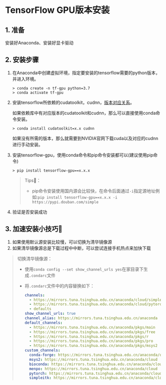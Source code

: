 # TensorFlow GPU版本安装


<extoc></extoc>

## 1. 准备

安装好Anaconda、安装好显卡驱动

## 2. 安装步骤

1. 在Anaconda中创建虚拟环境，指定要安装的tensorflow需要的python版本，并进入环境。

   ```shell
   > conda create -n tf-gpu python=3.7
   > conda activate tf-gpu
   ```

2. 安装tensorflow所依赖的cudatoolkit，cudnn，[版本对应关系](https://tensorflow.google.cn/install/source_windows?hl=en#gpu)。

   如果依赖库中有对应版本的cudatoolkit和cudnn，那么可以直接使用conda命令安装。

   ```shell
   > conda install cudatoolkit=x.x cudnn
   ```

   如果没有所需的版本，那么就需要到NVIDIA官网下载cuda以及对应的cudnn进行手动安装。

3. 安装tensorflow-gpu，使用conda命令和pip命令安装都可以(建议使用pip命令)

   ```shell
   > pip install tensorflow-gpu==x.x.x
   ```

   > Tips👋：
   >
   > - pip命令安装使用国内源会比较快，在命令后面通过`-i`指定源地址例如:`pip install tensorflow-gpu==x.x.x -i https://pypi.douban.com/simple`

4. 验证是否安装成功

## 3. 加速安装小技巧🎉

1. 如果使用默认源安装比较慢，可以切换为清华镜像源
2. 如果清华镜像源总是下载过程中中断，可以尝试连接手机热点来加快下载

> 切换清华镜像源：
>
> - 使用`conda config --set show_channel_urls yes`在家目录下生成`.condarc`文件
>
> - 将`.condarc`文件中的内容替换如下：
>
>   ```yaml
>   channels:
>     - https://mirrors.tuna.tsinghua.edu.cn/anaconda/cloud/simpleitk/
>     - https://mirrors.tuna.tsinghua.edu.cn/anaconda/cloud/pytorch/win-64/ #如果为linux系统，则将win换成linux即可
>     - defaults
>   show_channel_urls: true
>   channel_alias: https://mirrors.tuna.tsinghua.edu.cn/anaconda
>   default_channels:
>     - https://mirrors.tuna.tsinghua.edu.cn/anaconda/pkgs/main
>     - https://mirrors.tuna.tsinghua.edu.cn/anaconda/pkgs/free
>     - https://mirrors.tuna.tsinghua.edu.cn/anaconda/pkgs/r
>     - https://mirrors.tuna.tsinghua.edu.cn/anaconda/pkgs/pro
>     - https://mirrors.tuna.tsinghua.edu.cn/anaconda/pkgs/msys2
>   custom_channels:
>     conda-forge: https://mirrors.tuna.tsinghua.edu.cn/anaconda/cloud
>     msys2: https://mirrors.tuna.tsinghua.edu.cn/anaconda/cloud
>     bioconda: https://mirrors.tuna.tsinghua.edu.cn/anaconda/cloud
>     menpo: https://mirrors.tuna.tsinghua.edu.cn/anaconda/cloud
>     pytorch: https://mirrors.tuna.tsinghua.edu.cn/anaconda/cloud
>     simpleitk: https://mirrors.tuna.tsinghua.edu.cn/anaconda/cloud
>   ```